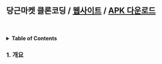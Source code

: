 ## 당근마켓 클론코딩 / [웹사이트](https://app.bunnyscarrot.com) / [APK 다운로드](https://drive.google.com/file/d/1GlTDVVdqjyq5__q2r-og7riKn7pKZDKO/view?usp=share_link)
<br />
<br />
  

<details>
<summary><strong>Table of Contents</strong></summary>  

  1. 개요  
  
  2. 사용된 기술 스택  
  
  3. 구현 예
  
</details>  


### 1. 개요
  
  

